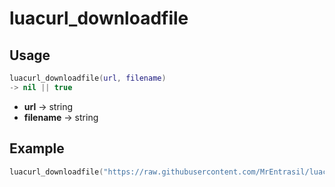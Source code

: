 # luacurl_downloadfile

## Usage

```lua
luacurl_downloadfile(url, filename)
-> nil || true
```

- **url** -> string
- **filename** -> string

## Example

```lua
luacurl_downloadfile("https://raw.githubusercontent.com/MrEntrasil/luacurl/refs/heads/main/README.md", "README.md")
```
